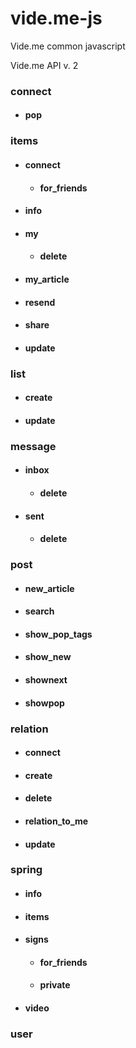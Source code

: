 # vide.me-js
Vide.me common javascript


Vide.me API v. 2

### connect
- #### pop

### items
- #### connect
  - #### for_friends

- #### info
- #### my
  - #### delete
- #### my_article
- #### resend
- #### share
- #### update
### list
- #### create
- #### update
### message
- #### inbox
  - #### delete
- #### sent
  - #### delete
### post
- #### new_article
- #### search
- #### show_pop_tags
- #### show_new
- #### shownext
- #### showpop
### relation
- #### connect
- #### create
- #### delete
- #### relation_to_me
- #### update
### spring
- #### info
- #### items
- #### signs
  - #### for_friends
  - #### private
- #### video
### user
